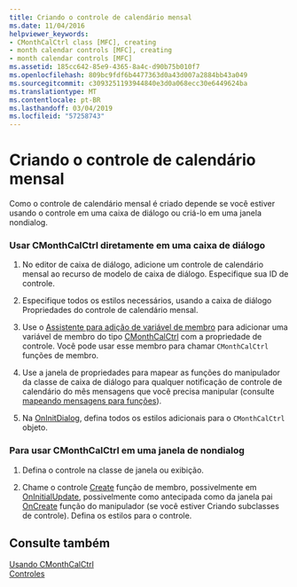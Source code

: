 ```yaml
---
title: Criando o controle de calendário mensal
ms.date: 11/04/2016
helpviewer_keywords:
- CMonthCalCtrl class [MFC], creating
- month calendar controls [MFC], creating
- month calendar controls [MFC]
ms.assetid: 185cc642-85e9-4365-8a4c-d90b75b010f7
ms.openlocfilehash: 809bc9fdf6b4477363d0a43d007a2884bb43a049
ms.sourcegitcommit: c3093251193944840e3d0a068ecc30e6449624ba
ms.translationtype: MT
ms.contentlocale: pt-BR
ms.lasthandoff: 03/04/2019
ms.locfileid: "57258743"
---
```

# <a name="creating-the-month-calendar-control"></a>Criando o controle de calendário mensal

Como o controle de calendário mensal é criado depende se você estiver usando o controle em uma caixa de diálogo ou criá-lo em uma janela nondialog.

### <a name="to-use-cmonthcalctrl-directly-in-a-dialog-box"></a>Usar CMonthCalCtrl diretamente em uma caixa de diálogo

1. No editor de caixa de diálogo, adicione um controle de calendário mensal ao recurso de modelo de caixa de diálogo. Especifique sua ID de controle.

1. Especifique todos os estilos necessários, usando a caixa de diálogo Propriedades do controle de calendário mensal.

1. Use o [Assistente para adição de variável de membro](../ide/adding-a-member-variable-visual-cpp.md) para adicionar uma variável de membro do tipo [CMonthCalCtrl](../mfc/reference/cmonthcalctrl-class.md) com a propriedade de controle. Você pode usar esse membro para chamar `CMonthCalCtrl` funções de membro.

1. Use a janela de propriedades para mapear as funções do manipulador da classe de caixa de diálogo para qualquer notificação de controle de calendário do mês mensagens que você precisa manipular (consulte [mapeando mensagens para funções](../mfc/reference/mapping-messages-to-functions.md)).

1. Na [OnInitDialog](../mfc/reference/cdialog-class.md#oninitdialog), defina todos os estilos adicionais para o `CMonthCalCtrl` objeto.

### <a name="to-use-cmonthcalctrl-in-a-nondialog-window"></a>Para usar CMonthCalCtrl em uma janela de nondialog

1. Defina o controle na classe de janela ou exibição.

1. Chame o controle [Create](../mfc/reference/cmonthcalctrl-class.md#create) função de membro, possivelmente em [OnInitialUpdate](../mfc/reference/cview-class.md#oninitialupdate), possivelmente como antecipada como da janela pai [OnCreate](../mfc/reference/cwnd-class.md#oncreate) função do manipulador (se você estiver Criando subclasses de controle). Defina os estilos para o controle.

## <a name="see-also"></a>Consulte também

[Usando CMonthCalCtrl](../mfc/using-cmonthcalctrl.md)<br/>
[Controles](../mfc/controls-mfc.md)

